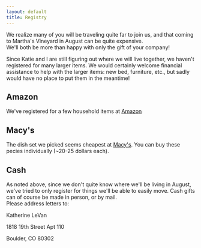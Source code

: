 ```yaml
---
layout: default
title: Registry
---
```


<div class="alert alert-success">
We realize many of you will be traveling quite far to join us, and
that coming to Martha's Vineyard in August can be quite expensive.
<br/>
We'll both be more than happy with only the gift of your company!
</div>

Since Katie and I are still figuring out where we will live together, we haven't
registered for many larger items. We would certainly welcome financial
assistance to help with the larger items: new bed, furniture, etc., but sadly
would have no place to put them in the meantime!



Amazon
------
We've registered for a few household items at
[Amazon](http://www.amazon.com/registry/wedding/3MTWKTR9NK6CL)

Macy's
------
The dish set we picked seems cheapest at
[Macy's](http://www1.macys.com/registry/wedding/guest/?registryId=6366319). You
can buy these pecies individually (~20-25 dollars each).

Cash
----
As noted above, since we don't quite know where we'll be living in August, we've
tried to only register for things we'll be able to easily move. Cash gifts can of course be made in person, or by mail.<br/>
Please address letters to:
<div class="container address">
<p>Katherine LeVan</p>
<p>1818 19th Street Apt 110</p>
<p>Boulder, CO 80302</p>
</div>
